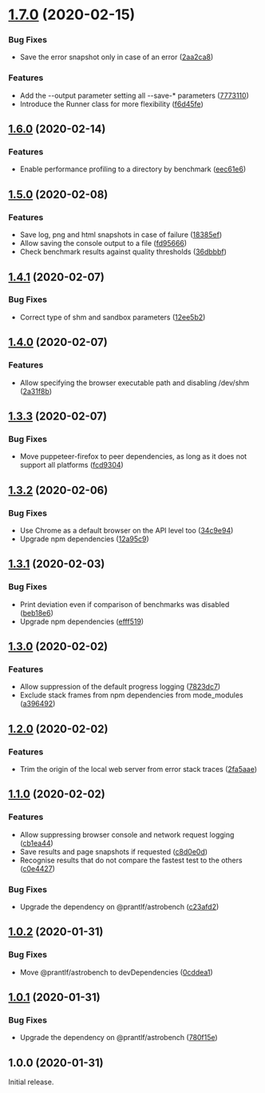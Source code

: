 # [1.7.0](https://github.com/prantlf/astrobench-cli/compare/v1.6.0...v1.7.0) (2020-02-15)

### Bug Fixes

* Save the error snapshot only in case of an error ([2aa2ca8](https://github.com/prantlf/astrobench-cli/commit/2aa2ca8a9169ee02e6aad7e7904c1cbf3a7debdc))

### Features

* Add the --output parameter setting all --save-* parameters ([7773110](https://github.com/prantlf/astrobench-cli/commit/7773110a0d1144505dc53256f1fcd56aaf29610a))
* Introduce the Runner class for more flexibility ([f6d45fe](https://github.com/prantlf/astrobench-cli/commit/f6d45fe97211c72c31b36ec4cc6cf9361dc03251))

## [1.6.0](https://github.com/prantlf/astrobench-cli/compare/v1.5.0...v1.6.0) (2020-02-14)

### Features

* Enable performance profiling to a directory by benchmark ([eec61e6](https://github.com/prantlf/astrobench-cli/commit/eec61e65118d89b33a274b91dff037988a1580b1))

## [1.5.0](https://github.com/prantlf/astrobench-cli/compare/v1.4.1...v1.5.0) (2020-02-08)

### Features

* Save log, png and html snapshots in case of failure ([18385ef](https://github.com/prantlf/astrobench-cli/commit/18385ef9ef4a3f36239c4a621f00a97d971a8831))
* Allow saving the console output to a file ([fd95666](https://github.com/prantlf/astrobench-cli/commit/fd956665fcee6756b2ffc20e44a68b58e16340d0))
* Check benchmark results against quality thresholds ([36dbbbf](https://github.com/prantlf/astrobench-cli/commit/36dbbbf941d1783413bf7f0b1c0ce56e009bf8a0))

## [1.4.1](https://github.com/prantlf/astrobench-cli/compare/v1.4.0...v1.4.1) (2020-02-07)

### Bug Fixes

* Correct type of shm and sandbox parameters ([12ee5b2](https://github.com/prantlf/astrobench-cli/commit/12ee5b296b036e858bdc5439cd69e3e84f33d7bc))

## [1.4.0](https://github.com/prantlf/astrobench-cli/compare/v1.3.3...v1.4.0) (2020-02-07)

### Features

* Allow specifying the browser executable path and disabling /dev/shm ([2a31f8b](https://github.com/prantlf/astrobench-cli/commit/2a31f8b87a638ee33b256a1fc0a577cf03097579))

## [1.3.3](https://github.com/prantlf/astrobench-cli/compare/v1.3.2...v1.3.3) (2020-02-07)

### Bug Fixes

* Move puppeteer-firefox to peer dependencies, as long as it does not support all platforms ([fcd9304](https://github.com/prantlf/astrobench-cli/commit/fcd9304bdd7e74b878165b9eb63071c5439bc7b7))

## [1.3.2](https://github.com/prantlf/astrobench-cli/compare/v1.3.1...v1.3.2) (2020-02-06)

### Bug Fixes

* Use Chrome as a default browser on the API level too ([34c9e94](https://github.com/prantlf/astrobench-cli/commit/34c9e947664733984eaa2eac6932daa24f3f9db5))
* Upgrade npm dependencies ([12a95c9](https://github.com/prantlf/astrobench-cli/commit/12a95c9b682a1bfd3da703087b478014996e121f))

## [1.3.1](https://github.com/prantlf/astrobench-cli/compare/v1.3.0...v1.3.1) (2020-02-03)

### Bug Fixes

* Print deviation even if comparison of benchmarks was disabled ([beb18e6](https://github.com/prantlf/astrobench-cli/commit/beb18e6f51d78e632aa237601857bd6fa74c9ccc))
* Upgrade npm dependencies ([efff519](https://github.com/prantlf/astrobench-cli/commit/efff5199b1cac67072fd0f9ffed60f0221e985d1))

## [1.3.0](https://github.com/prantlf/astrobench-cli/compare/v1.2.0...v1.3.0) (2020-02-02)

### Features

* Allow suppression of the default progress logging ([7823dc7](https://github.com/prantlf/astrobench-cli/commit/7823dc78e43e7126439e3fe57a21099bfeeae96f))
* Exclude stack frames from npm dependencies from mode_modules ([a396492](https://github.com/prantlf/astrobench-cli/commit/a3964927999214a64ca193e0a38903c6b2131b29))

## [1.2.0](https://github.com/prantlf/astrobench-cli/compare/v1.1.0...v1.2.0) (2020-02-02)

### Features

* Trim the origin of the local web server from error stack traces ([2fa5aae](https://github.com/prantlf/astrobench-cli/commit/2fa5aae4801f934d77c0e04b675f3283c775fc1e))

## [1.1.0](https://github.com/prantlf/astrobench-cli/compare/v1.0.2...v1.1.0) (2020-02-02)

### Features

* Allow suppressing browser console and network request logging ([cb1ea44](https://github.com/prantlf/astrobench/commit/cb1ea44524ae3cc153c4afd02e4fa522b277e94b))
* Save results and page snapshots if requested ([c8d0e0d](https://github.com/prantlf/astrobench/commit/c8d0e0d901033dafed2dd8cc1bddefa364e9cb4b))
* Recognise results that do not compare the fastest test to the others ([c0e4427](https://github.com/prantlf/astrobench/commit/c0e442730b3679fc34bf1938d5c5ce3869808338))

### Bug Fixes

* Upgrade the dependency on @prantlf/astrobench ([c23afd2](https://github.com/prantlf/astrobench/commit/c23afd262e69d1c0278c3f190a2c9d28a99d45c9))

## [1.0.2](https://github.com/prantlf/astrobench-cli/compare/v1.0.1...v1.0.2) (2020-01-31)

### Bug Fixes

* Move @prantlf/astrobench to devDependencies ([0cddea1](https://github.com/prantlf/astrobench/commit/0cddea1acdcc6b8d027d742b23e3eea303f8b8cc))

## [1.0.1](https://github.com/prantlf/astrobench-cli/compare/v1.0.0...v1.0.1) (2020-01-31)

### Bug Fixes

* Upgrade the dependency on @prantlf/astrobench ([780f15e](https://github.com/prantlf/astrobench/commit/780f15e1841c20d7425ace7b7c7216efa001d268))

## 1.0.0 (2020-01-31)

Initial release.
